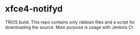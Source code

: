 # xfce4-notifyd
TRIOS build.
This repo contains only /debian files and a script for downloading the source. Main purpose is usage with Jenkins CI.
